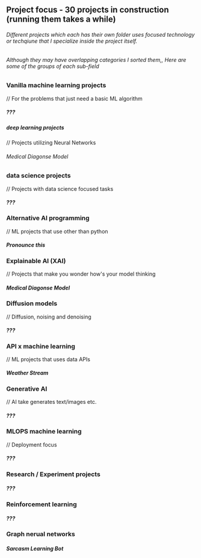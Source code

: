 ## Project focus - 30 projects in construction (running them takes a while)
###### Different projects which each has their own folder uses focused technology or techqiune that I specialize inside the project itself.
###### Although they may have overlapping categories I sorted them,, Here are some of the groups of each sub-field

### Vanilla machine learning projects 
// For the problems that just need a basic ML algorithm
##### ???

##### deep learning projects
// Projects utilizing Neural Networks 
###### Medical Diagonse Model

### data science projects
// Projects with data science focused tasks
##### ???

### Alternative AI programming
// ML projects that use other than python
##### Pronounce this 

### Explainable AI (XAI)
// Projects that make you wonder how's your model thinking
##### Medical Diagonse Model

### Diffusion models
// Diffusion, noising and denoising
##### ???

### API x machine learning 
// ML projects that uses data APIs
##### Weather Stream   

### Generative AI
// AI take generates text/images etc.
##### ???

### MLOPS machine learning
// Deployment focus 
##### ???

### Research / Experiment projects
##### ???

### Reinforcement learning
##### ???

###  Graph nerual networks
##### Sarcasm Learning Bot 	
